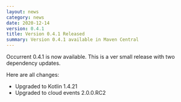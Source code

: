 ```yaml
---
layout: news
category: news
date: 2020-12-14
version: 0.4.1
title: Version 0.4.1 Released 
summary: Version 0.4.1 available in Maven Central 
---
```


Occurrent 0.4.1 is now available. This is a ver small release with two dependency updates.

Here are all changes:

* Upgraded to Kotlin 1.4.21
* Upgraded to cloud events 2.0.0.RC2